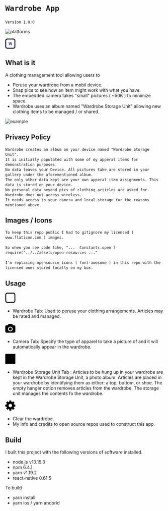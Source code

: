 # `Wardrobe App`

`Version 1.0.0`

![platforms](https://img.shields.io/badge/platforms-Android%20%7C%20iOS-brightgreen.svg?style=flat-square&colorB=191A17)

![wLogo](/assets/open-resources/wardrobe-app-sm.png)

## What is it

A clothing management tool allowing users to

* Peruse your wardrobe from a mobil device.
* Snap pics to see how an item might work with what you have.
* The embedded camera takes "small" pictures ( ~50K ) to minimize space.
* Wardrobe uses an album named "Wardrobe Storage Unit" allowing new clothing items to be managed / or shared.

![example](wardrobe-anamated.gif)

## Privacy Policy

    Wardrobe creates an album on your device named "Wardrobe Storage Unit".
    It is initially populated with some of my apperal items for demonstration purposes.
    No data leaves your Device. All pictures take are stored in your gallery under the aforementioned album.
    The only other data kept are your own apperal item assignments. This data is stored on your device.
    No personal data beyond pics of clothing articles are asked for.
    Wardrobe does not access wireless.
    It needs access to your camera and local storage for the reasons mentioned above.

## Images / Icons

    To keep this repo public I had to gitignore my licensed ( www.flaticon.com ) images. 
    
    So when you see code like, "...  Constants.open ?  require('../../assets/open-resources ..."

    I'm replacing opensource icons ( font-awesome ) in this repo with the licensed ones stored locally on my box. 

## Usage

![wCa](/assets/open-resources/wardrobe-sm.png)

* Wardrobe Tab: Used to peruse your clothing arrangements. Articles may be rated and managed.

![wCa](/assets/open-resources/camera-sm.png)

* Camera Tab: Specify the type of apparel to take a picture of and it will automatically appear in the wardrobe.

![wSu](/assets/open-resources/storage-unit-sm.png)

* Wardrobe Storage Unit Tab : Articles to be hung up in your wardrobe are kept in the Wardrobe Storage Unit, a photo album. Articles are placed in your wardrobe by identifying them as either: a top, bottom, or shoe. The empty hanger option removes articles from the wardrobe. The storage unit manages the contents fo the wardrobe.

![wSe](/assets/open-resources/settings-sm.png)

* Clear the wardrobe.
* My info and credits to open source repos used to construct this app.

## Build

I built this project with the following versions of software installed. 
* node.js v10.15.3
* npm 6.4.1
* yarn v1.19.2
* react-native 0.61.5

To build
* yarn install
* yarn ios  / yarn andorid